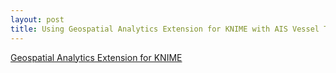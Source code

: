 ```yaml
---
layout: post
title: Using Geospatial Analytics Extension for KNIME with AIS Vessel Traffic Data
---
```


[Geospatial Analytics Extension for KNIME](https://hub.knime.com/center%20for%20geographic%20analysis%20at%20harvard%20university/extensions/sdl.harvard.features.geospatial/latest/)

